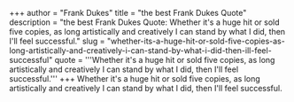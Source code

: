 +++
author = "Frank Dukes"
title = "the best Frank Dukes Quote"
description = "the best Frank Dukes Quote: Whether it's a huge hit or sold five copies, as long artistically and creatively I can stand by what I did, then I'll feel successful."
slug = "whether-its-a-huge-hit-or-sold-five-copies-as-long-artistically-and-creatively-i-can-stand-by-what-i-did-then-ill-feel-successful"
quote = '''Whether it's a huge hit or sold five copies, as long artistically and creatively I can stand by what I did, then I'll feel successful.'''
+++
Whether it's a huge hit or sold five copies, as long artistically and creatively I can stand by what I did, then I'll feel successful.
